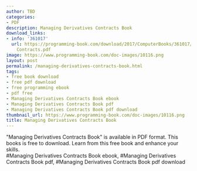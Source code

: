 ```yaml
---
author: TBD
categories:
- PDF
description: Managing Derivatives Contracts Book
download_links:
- info: '361017'
  url: https://programming-book.com/download/2017/ComputerBooks/361017/Managing Derivatives
    Contracts.pdf
image: https://www.programming-book.com/doc-images/10116.png
layout: post
permalink: /managing-derivatives-contracts-book.html
tags:
- free book download
- free pdf download
- free programming ebook
- pdf free
- Managing Derivatives Contracts Book ebook
- Managing Derivatives Contracts Book pdf
- Managing Derivatives Contracts Book pdf download
thumbnail_url: https://www.programming-book.com/doc-images/10116.png
title: Managing Derivatives Contracts Book
---
```


 
<div class="item-desc text-justify">
  "Managing Derivatives Contracts Book" is available in PDF format. This books is free to download. Learn from this free book and enhance your skills.
  <br>
  #Managing Derivatives Contracts Book ebook, #Managing Derivatives Contracts Book pdf, #Managing Derivatives Contracts Book pdf download
</div>